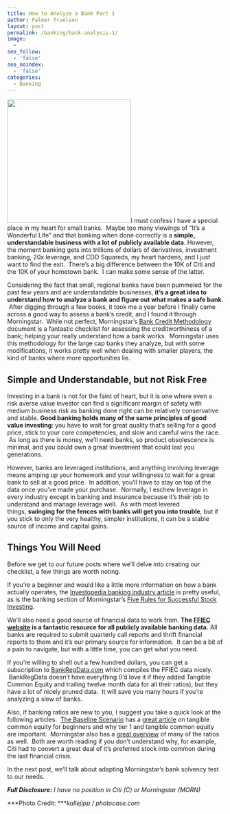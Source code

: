 ```yaml
---
title: How to Analyze a Bank Part 1
author: Palmer Truelson
layout: post
permalink: /banking/bank-analysis-1/
image:
  - 
seo_follow:
  - 'false'
seo_noindex:
  - 'false'
categories:
  - Banking
---
```

[<img class="size-full wp-image-195 alignleft" title="piggy-bank" src="http://www.valuablebehavior.com/wp-content/uploads/2011/06/piggy-bank.jpg" alt="" width="288" height="288" />][1]I must confess I have a special place in my heart for small banks.  Maybe too many viewings of &#8220;It&#8217;s a Wonderful Life&#8221; and that banking when done correctly is a **simple, understandable business with a lot of publicly available data**. However, the moment banking gets into trillions of dollars of derivatives, investment banking, 20x leverage, and CDO Squareds, my heart hardens, and I just want to find the exit.  There&#8217;s a big difference between the 10K of Citi and the 10K of your hometown bank.  I can make some sense of the latter.

Considering the fact that small, regional banks have been pummeled for the past few years and are understandable businesses, **it&#8217;s a great idea to understand how to analyze a bank and figure out what makes a safe bank**.  After digging through a few books, it took me a year before I finally came across a good way to assess a bank&#8217;s credit, and I found it through Morningstar.  While not perfect, Morningstar&#8217;s <a title="Morningstar Bank Credit Methodology" href="http://corporate.morningstar.com/us/documents/MethodologyDocuments/MethodologyPapers/BankCreditMethodology.pdf" onclick="javascript:_gaq.push(['_trackEvent','download','http://corporate.morningstar.com/us/documents/MethodologyDocuments/MethodologyPapers/BankCreditMethodology.pdf']);" target="_blank">Bank Credit Methodology</a> document is a fantastic checklist for assessing the creditworthiness of a bank; helping your really understand how a bank works.  Morningstar uses this methodology for the large cap banks they analyze, but with some modifications, it works pretty well when dealing with smaller players, the kind of banks where more opportunities lie.

## Simple and Understandable, but not Risk Free

Investing in a bank is not for the faint of heart, but it is one where even a risk averse value investor can find a significant margin of safety with medium business risk as banking done right can be relatively conservative and stable. **Good banking holds many of the same principles of good value investing**: you have to wait for great quality that&#8217;s selling for a good price, stick to your core competencies, and slow and careful wins the race.  As long as there is money, we&#8217;ll need banks, so product obsolescence is minimal, and you could own a great investment that could last you generations.

However, banks are leveraged institutions, and anything involving leverage means amping up your homework and your willingness to wait for a great bank to sell at a good price.  In addition, you&#8217;ll have to stay on top of the data once you&#8217;ve made your purchase.  Normally, I eschew leverage in every industry except in banking and insurance because it&#8217;s their job to understand and manage leverage well.  As with most levered things, **swinging for the fences with banks will get you into trouble**, but if you stick to only the very healthy, simpler institutions, it can be a stable source of income and capital gains.

## Things You Will Need

Before we get to our future posts where we&#8217;ll delve into creating our checklist, a few things are worth noting.

If you&#8217;re a beginner and would like a little more information on how a bank actually operates, the <a title="Banking Industry" href="http://www.investopedia.com/features/industryhandbook/banking.asp#axzz1Q8pzoqSd" onclick="javascript:_gaq.push(['_trackEvent','outbound-article','http://www.investopedia.com']);" target="_blank">Investopedia banking industry article</a> is pretty useful, as is the banking section of Morningstar&#8217;s <span style="text-decoration: underline;"><a title="Five Rules for Successful Stock Investing" href="http://www.amazon.com/Five-Rules-Successful-Stock-Investing/dp/0471686174/ref=sr_1_1?s=books&ie=UTF8&qid=1308868806&sr=1-1" onclick="javascript:_gaq.push(['_trackEvent','outbound-article','http://www.amazon.com']);" target="_blank">Five Rules for Successful Stock Investing</a></span>.

We&#8217;ll also need a good source of financial data to work from. **The <a title="FFIEC" href="http://www.ffiec.gov/" onclick="javascript:_gaq.push(['_trackEvent','outbound-article','http://www.ffiec.gov']);" target="_blank">FFIEC website</a> is a fantastic resource for all publicly available banking data.** All banks are required to submit quarterly call reports and thrift financial reports to them and it&#8217;s our primary source for information.  It can be a bit of a pain to navigate, but with a little time, you can get what you need.

If you&#8217;re willing to shell out a few hundred dollars, you can get a subscription to <a title="BankRegData" href="http://www.BankRegData.com" onclick="javascript:_gaq.push(['_trackEvent','outbound-article','http://www.BankRegData.com']);" target="_blank">BankRegData.com</a> which compiles the FFIEC data nicely.  BankRegData doesn&#8217;t have everything (I&#8217;d love it if they added Tangible Common Equity and trailing twelve month data for all their ratios), but they have a lot of nicely pruned data.  It will save you many hours if you&#8217;re analyzing a slew of banks.

Also, if banking ratios are new to you, I suggest you take a quick look at the following articles.  <a title="The Baseline Scenario" href="http://baselinescenario.com/" onclick="javascript:_gaq.push(['_trackEvent','outbound-article','http://baselinescenario.com']);" target="_blank">The Baseline Scenario</a> has a <a title="TCE for Beginners" href="http://baselinescenario.com/2009/02/24/tangible-common-equity-for-beginners/" onclick="javascript:_gaq.push(['_trackEvent','outbound-article','http://baselinescenario.com']);" target="_blank">great article</a> on tangible common equity for beginners and why tier 1 and tangible common equity are important.  Morningstar also has a <a title="Banking Ratios" href="http://news.morningstar.com/articlenet/article.aspx?id=326318" onclick="javascript:_gaq.push(['_trackEvent','outbound-article','http://news.morningstar.com']);" target="_blank">great overview</a> of many of the ratios as well.  Both are worth reading if you don&#8217;t understand why, for example, Citi had to convert a great deal of it&#8217;s preferred stock into common during the last financial crisis.

In the next post, we&#8217;ll talk about adapting Morningstar&#8217;s bank solvency test to our needs.

***Full Disclosure:** I have no position in Citi (C) or Morningstar (MORN)*

***Photo Credit: ****kallejipp / photocase.com*

 [1]: http://www.valuablebehavior.com/wp-content/uploads/2011/06/piggy-bank.jpg